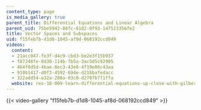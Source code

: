 ```yaml
---
content_type: page
is_media_gallery: true
parent_title: Differential Equations and Linear Algebra
parent_uid: 75be5942-86fc-6182-0f93-147523356fe2
title: Vector Spaces and Subspaces
uid: f15feb7b-d1d8-1045-af8d-068192ccd849
videos:
  content:
  - 21acc047-fe3f-d4c9-cbd3-be2e3f15b937
  - f87248fe-8d30-114b-fb5a-3ac5d5c92905
  - 464f0d5d-4bae-8ec3-43e0-4f19e86c43aa
  - 910b1417-d0f3-4592-694e-d21bbafedacc
  - 322add54-a32a-286a-03c8-d2787b771ffa
  website: res-18-009-learn-differential-equations-up-close-with-gilbert-strang-and-cleve-moler-fall-2015
---
```



{{< video-gallery "f15feb7b-d1d8-1045-af8d-068192ccd849" >}}

